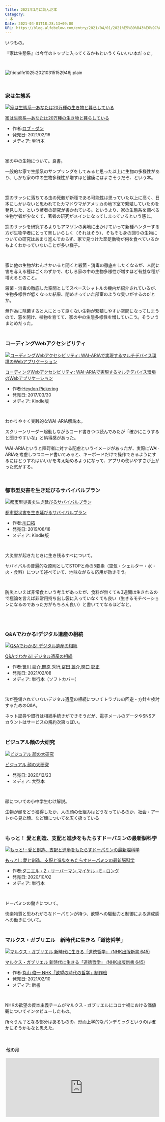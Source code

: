 ```yaml
---
Title: 2021年3月に読んだ本
Category:
- 本
Date: 2021-04-01T18:28:13+09:00
URL: https://blog.alfebelow.com/entry/2021/04/01/2021%E5%B9%B43%E6%9C%88%E3%81%AB%E8%AA%AD%E3%82%93%E3%81%A0%E6%9C%AC
---
```


<p>いつもの。</p>
<p>『家は生態系』は今年のトップに入ってくるかもというくらいいい本だった。</p>
<p> </p>
<p><img src="https://cdn-ak.f.st-hatena.com/images/fotolife/a/alfe1025/20210315/20210315152946.jpg" alt="f:id:alfe1025:20210315152946j:plain" title="" class="hatena-fotolife" itemprop="image" /></p>
<p> </p>

### 家は生態系 

<div class="freezed">
<div class="hatena-asin-detail"><a href="https://www.amazon.co.jp/exec/obidos/ASIN/4826902239/ab1025-22/"><img src="https://m.media-amazon.com/images/I/51YvtQT4JVL.jpg" class="hatena-asin-detail-image" alt="家は生態系―あなたは20万種の生き物と暮らしている" title="家は生態系―あなたは20万種の生き物と暮らしている" /></a>
<div class="hatena-asin-detail-info">
<p class="hatena-asin-detail-title"><a href="https://www.amazon.co.jp/exec/obidos/ASIN/4826902239/ab1025-22/">家は生態系―あなたは20万種の生き物と暮らしている</a></p>
<ul>
<li><span class="hatena-asin-detail-label">作者:</span><a href="http://d.hatena.ne.jp/keyword/%A5%ED%A5%D6%A1%A6%A5%C0%A5%F3" class="keyword">ロブ・ダン</a></li>
<li><span class="hatena-asin-detail-label">発売日:</span> 2021/02/19</li>
<li><span class="hatena-asin-detail-label">メディア:</span> 単行本</li>
</ul>
</div>
<div class="hatena-asin-detail-foot"> </div>
</div>
</div>
<p>家の中の生物について。良書。</p>
<p>一般的な家で生態系のサンプリングをしてみると思った以上に生物の多様性があり、しかも家の中の生物多様性が増すほど健康にはよさそうだぞ、という本。</p>
<p> </p>
<p>窓のサッシに落ちてる虫の死骸が新種である可能性は思っていた以上に高く、日本にしかいないと思われてたカマドウマがアメリカの地下室で繫殖していたのを発見した、という著者の研究が書かれている。というより、家の生態系を調べる生物学者が少なくて、著者の研究がメインになってしまっているという感じ。</p>
<p>窓のサッシを研究するよりもアマゾンの奥地に出かけていって新種ハンターする方が生物学者にとって楽しいらしく（それはそう）、そもそも身の回りの生物についての研究はあまり進んでおらず、家で見つけた節足動物が何を食べているかもよくわかっていないことが多い様子。</p>
<p> </p>
<p>家に他の生物がわんさかいると聞くと殺菌・消毒の徹底をしたくなるが、人間に害を与える種はごくわずかで、むしろ家の中の生物多様性が増すほど有益な種が増えるとのこと。</p>
<p>殺菌・消毒の徹底した空間としてスペースシャトルの機内が紹介されているが、生物多様性が低くなった結果、閉めきっていた部室のような臭いがするのだとか。</p>
<p>無作為に除菌すると人にとって良くない生物が繁殖しやすい空間になってしまうので、窓を開け、植物を育てて、家の中の生態多様性を増していこう。そういうまとめだった。</p>

### <br />コーディングWebアクセシビリティ 

<div class="freezed">
<div class="hatena-asin-detail"><a href="https://www.amazon.co.jp/exec/obidos/ASIN/B06XWC1TWC/ab1025-22/"><img src="https://m.media-amazon.com/images/I/51YK4GiH8SL.jpg" class="hatena-asin-detail-image" alt="コーディングWebアクセシビリティ: WAI-ARIAで実現するマルチデバイス環境のWebアプリケーション" title="コーディングWebアクセシビリティ: WAI-ARIAで実現するマルチデバイス環境のWebアプリケーション" /></a>
<div class="hatena-asin-detail-info">
<p class="hatena-asin-detail-title"><a href="https://www.amazon.co.jp/exec/obidos/ASIN/B06XWC1TWC/ab1025-22/">コーディングWebアクセシビリティ: WAI-ARIAで実現するマルチデバイス環境のWebアプリケーション</a></p>
<ul>
<li><span class="hatena-asin-detail-label">作者:</span><a href="http://d.hatena.ne.jp/keyword/Heydon%20Pickering" class="keyword">Heydon Pickering</a></li>
<li><span class="hatena-asin-detail-label">発売日:</span> 2017/03/30</li>
<li><span class="hatena-asin-detail-label">メディア:</span> Kindle版</li>
</ul>
</div>
<div class="hatena-asin-detail-foot"> </div>
</div>
</div>
<p>わかりやすく実践的なWAI-ARIA解説本。</p>
<p>スクリーンリーダー起動しながらコード書きつつ読んでみたが「確かにこうすると聞きやすいな」と納得感があった。</p>
<p>WAI-ARIAというと障碍者に対する配慮というイメージがあったが、実際にWAI-ARIAを考慮しつつコード書いてみると、キーボードだけで操作できるようにするにはどうすればいいかを考え始めるようになって、アプリの使いやすさが上がった気がする。</p>
<p> </p>

### 都市型災害を生き延びるサバイバルプラン　

<div class="freezed">
<div class="hatena-asin-detail"><a href="https://www.amazon.co.jp/exec/obidos/ASIN/B07WFR9GLK/ab1025-22/"><img src="https://m.media-amazon.com/images/I/51SC-eAT4SL.jpg" class="hatena-asin-detail-image" alt="都市型災害を生き延びるサバイバルプラン" title="都市型災害を生き延びるサバイバルプラン" /></a>
<div class="hatena-asin-detail-info">
<p class="hatena-asin-detail-title"><a href="https://www.amazon.co.jp/exec/obidos/ASIN/B07WFR9GLK/ab1025-22/">都市型災害を生き延びるサバイバルプラン</a></p>
<ul>
<li><span class="hatena-asin-detail-label">作者:</span><a href="http://d.hatena.ne.jp/keyword/%C0%EE%B8%FD%C2%F3" class="keyword">川口拓</a></li>
<li><span class="hatena-asin-detail-label">発売日:</span> 2019/08/18</li>
<li><span class="hatena-asin-detail-label">メディア:</span> Kindle版</li>
</ul>
</div>
<div class="hatena-asin-detail-foot"> </div>
</div>
</div>
<p>大災害が起きたときに生き残るすべについて。</p>
<p>サバイバルの普遍的な原則としてSTOPと命の5要素（空気・シェルター・水・火・食料）について述べていて、地味ながらも応用が効きそう。</p>
<p> </p>
<p>防災といえば非常食という考えがあったが、食料が無くても3週間は生きれるので極論を言えば非常用持ち出し袋に入っていなくても良い（生きるモチベーションになるのであった方がもちろん良い）と書いててなるほどなと。</p>
<p> </p>

### <br />Q&amp;Aでわかる!デジタル遺産の相続

<div class="freezed">
<div class="hatena-asin-detail"><a href="https://www.amazon.co.jp/exec/obidos/ASIN/4322138446/ab1025-22/"><img src="https://m.media-amazon.com/images/I/51AklCZPCqL.jpg" class="hatena-asin-detail-image" alt="Q&amp;Aでわかる! デジタル遺産の相続" title="Q&amp;Aでわかる! デジタル遺産の相続" /></a>
<div class="hatena-asin-detail-info">
<p class="hatena-asin-detail-title"><a href="https://www.amazon.co.jp/exec/obidos/ASIN/4322138446/ab1025-22/">Q&amp;Aでわかる! デジタル遺産の相続</a></p>
<ul>
<li><span class="hatena-asin-detail-label">作者:</span><a href="http://d.hatena.ne.jp/keyword/%BA%FB%C0%EE%20%B9%EB%B2%F0" class="keyword">笹川 豪介</a>,<a href="http://d.hatena.ne.jp/keyword/%B4%D8%B8%B6%20%BD%A8%B9%D4" class="keyword">関原 秀行</a>,<a href="http://d.hatena.ne.jp/keyword/%C9%DA%C5%C4%20%CD%BA%B2%F0" class="keyword">冨田 雄介</a>,<a href="http://d.hatena.ne.jp/keyword/%B4%D8%B8%FD%20%BE%B4%C0%B5" class="keyword">関口 彰正</a></li>
<li><span class="hatena-asin-detail-label">発売日:</span> 2021/02/08</li>
<li><span class="hatena-asin-detail-label">メディア:</span> 単行本（ソフトカバー）</li>
</ul>
</div>
<div class="hatena-asin-detail-foot"> </div>
</div>
</div>
<p>法が整備されていないデジタル遺産の相続についてトラブルの回避・方針を検討するためのQ&amp;A。</p>
<p>ネット証券や銀行は相続手続きができそうだが、電子メールのデータやSNSアカウントはサービスの規約次第っぽい。</p>

### <br />ビジュアル顔の大研究

<div class="freezed">
<div class="hatena-asin-detail"><a href="https://www.amazon.co.jp/exec/obidos/ASIN/4621305573/ab1025-22/"><img src="https://m.media-amazon.com/images/I/51OEqiFVn9L.jpg" class="hatena-asin-detail-image" alt="ビジュアル 顔の大研究" title="ビジュアル 顔の大研究" /></a>
<div class="hatena-asin-detail-info">
<p class="hatena-asin-detail-title"><a href="https://www.amazon.co.jp/exec/obidos/ASIN/4621305573/ab1025-22/">ビジュアル 顔の大研究</a></p>
<ul>
<li><span class="hatena-asin-detail-label">発売日:</span> 2020/12/23</li>
<li><span class="hatena-asin-detail-label">メディア:</span> 大型本</li>
</ul>
</div>
<div class="hatena-asin-detail-foot"> </div>
</div>
</div>
<p>顔についての小中学生むけ解説。</p>
<p>生物が顔をどう獲得したか、人の顔の仕組みはどうなっているのか、社会・アートから見た顔、など顔についてを広く扱っている</p>

### <br />もっと！ 愛と創造、支配と進歩をもたらすドーパミンの最新脳科学

<div class="freezed">
<div class="hatena-asin-detail"><a href="https://www.amazon.co.jp/exec/obidos/ASIN/4772695702/ab1025-22/"><img src="https://m.media-amazon.com/images/I/41Btr4KQ-zL.jpg" class="hatena-asin-detail-image" alt="もっと! : 愛と創造、支配と進歩をもたらすドーパミンの最新脳科学" title="もっと! : 愛と創造、支配と進歩をもたらすドーパミンの最新脳科学" /></a>
<div class="hatena-asin-detail-info">
<p class="hatena-asin-detail-title"><a href="https://www.amazon.co.jp/exec/obidos/ASIN/4772695702/ab1025-22/">もっと! : 愛と創造、支配と進歩をもたらすドーパミンの最新脳科学</a></p>
<ul>
<li><span class="hatena-asin-detail-label">作者:</span><a href="http://d.hatena.ne.jp/keyword/%A5%C0%A5%CB%A5%A8%A5%EB%A1%A6Z%A1%A6%A5%EA%A1%BC%A5%D0%A1%BC%A5%DE%A5%F3" class="keyword">ダニエル・Z・リーバーマン</a>,<a href="http://d.hatena.ne.jp/keyword/%A5%DE%A5%A4%A5%B1%A5%EB%A1%A6E%A1%A6%A5%ED%A5%F3%A5%B0" class="keyword">マイケル・E・ロング</a></li>
<li><span class="hatena-asin-detail-label">発売日:</span> 2020/10/02</li>
<li><span class="hatena-asin-detail-label">メディア:</span> 単行本</li>
</ul>
</div>
<div class="hatena-asin-detail-foot"> </div>
</div>
</div>
<p>ドーパミンの働きについて。</p>
<p>快楽物質と思われがちなドーパミンが持つ、欲望への駆動力と制御による達成感への働きについて。</p>

### <br />マルクス・ガブリエル　新時代に生きる「道徳哲学」

<div class="freezed">
<div class="hatena-asin-detail"><a href="https://www.amazon.co.jp/exec/obidos/ASIN/4140886455/ab1025-22/"><img src="https://m.media-amazon.com/images/I/51ogI53TWBL.jpg" class="hatena-asin-detail-image" alt="マルクス・ガブリエル 新時代に生きる「道徳哲学」 (NHK出版新書 645)" title="マルクス・ガブリエル 新時代に生きる「道徳哲学」 (NHK出版新書 645)" /></a>
<div class="hatena-asin-detail-info">
<p class="hatena-asin-detail-title"><a href="https://www.amazon.co.jp/exec/obidos/ASIN/4140886455/ab1025-22/">マルクス・ガブリエル 新時代に生きる「道徳哲学」 (NHK出版新書 645)</a></p>
<ul>
<li><span class="hatena-asin-detail-label">作者:</span><a href="http://d.hatena.ne.jp/keyword/%B4%DD%BB%B3%20%BD%D3%B0%EC" class="keyword">丸山 俊一</a>,<a href="http://d.hatena.ne.jp/keyword/NHK%A1%D6%CD%DF%CB%BE%A4%CE%BB%FE%C2%E5%A4%CE%C5%AF%B3%D8%A1%D7%C0%A9%BA%EE%C8%C9" class="keyword">NHK「欲望の時代の哲学」制作班</a></li>
<li><span class="hatena-asin-detail-label">発売日:</span> 2021/02/10</li>
<li><span class="hatena-asin-detail-label">メディア:</span> 新書</li>
</ul>
</div>
<div class="hatena-asin-detail-foot"> </div>
</div>
</div>
<p>NHKの欲望の資本主義チームがマルクス・ガブリエルにコロナ禍における価値観についてインタビューしたもの。</p>
<p>所々うん？となる部分はあるものの、形而上学的なパンデミックというのは確かにそうかもなと思えた。</p>
<p> </p>
<h4> 他の月</h4>
<p><iframe src="https://hatenablog-parts.com/embed?url=https%3A%2F%2Fblog.alfebelow.com%2Fentry%2F2021%2F03%2F02%2F2021%25E5%25B9%25B42%25E6%259C%2588%25E3%2581%25AB%25E8%25AA%25AD%25E3%2582%2593%25E3%2581%25A0%25E6%259C%25AC" title="2021年2月に読んだ本 - FUN YOU BLOG" class="embed-card embed-blogcard" scrolling="no" frameborder="0" style="display: block; width: 100%; height: 190px; max-width: 500px; margin: auto;"></iframe></p>
<p> </p>
